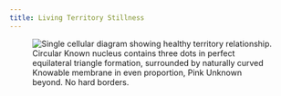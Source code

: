 ```yaml
---
title: Living Territory Stillness
---
```


<div align="left"><figure><img src="../assets/Screenshot 2024-11-26 at 12.27.42 PM.png" alt="Single cellular diagram showing healthy territory relationship. Circular Known nucleus contains three dots in perfect equilateral triangle formation, surrounded by naturally curved Knowable membrane in even proportion, Pink Unknown beyond. No hard borders."><figcaption></figcaption></figure></div>
